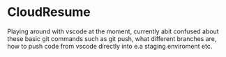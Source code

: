 # CloudResume
Playing around with vscode at the moment, currently abit confused about these basic git commands such as git push, what different branches are, how to push code from vscode directly into e.a staging enviroment etc.
